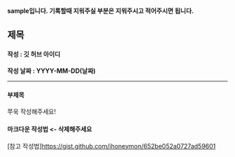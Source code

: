 #### sample입니다. 기록할때 지워주실 부분은 지워주시고 적어주시면 됩니다.


## 제목
#### 작성 : 깃 허브 아이디
**작성 날짜 : YYYY-MM-DD(날짜)**

---

#### 부제목

쭈욱 작성해주세요!

#### 마크다운 작성법 <- 삭제해주세요

[참고 작성법]https://gist.github.com/ihoneymon/652be052a0727ad59601